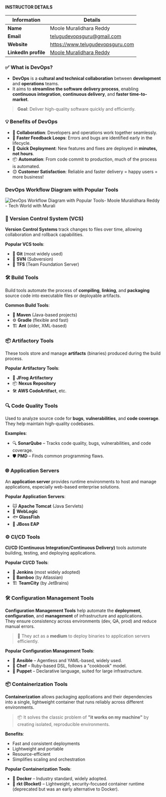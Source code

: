 #### INSTRUCTOR DETAILS

|  Information             | Details                                                                      |
|----------------------    |------------------------------------------------------------------------------|
| **Name**                 | Moole Muralidhara Reddy                                                      |
| **Email**                | telugudevopsguru@gmail.com                                                |
| **Website**              | https://www.telugudevopsguru.com               |
| **LinkedIn profile**     | [Moole Muralidhara Reddy](https://www.linkedin.com/in/moole-muralidhara-reddy) |

### ✅ What is DevOps?

- **DevOps** is a **cultural and technical collaboration** between **development** and **operations** teams.
- It aims to **streamline the software delivery process**, enabling **continuous integration**, **continuous delivery**, and **faster time-to-market**.

> **Goal**: Deliver high-quality software quickly and efficiently.


### 💡 Benefits of DevOps

- 🤝 **Collaboration**: Developers and operations work together seamlessly.
- 🔄 **Faster Feedback Loops**: Errors and bugs are identified early in the lifecycle.
- 🚀 **Quick Deployment**: New features and fixes are deployed in **minutes, not hours**.
- 📦 **Automation**: From code commit to production, much of the process is automated.
- 😊 **Customer Satisfaction**: Reliable and faster delivery = happy users = more business!

### DevOps Workflow Diagram with Popular Tools

![DevOps Workflow Diagram with Popular Tools- Moole Muralidhara Reddy - Tech World with Murali](https://github.com/telugudevopsguru/devops-zero-to-hero/blob/master/Day%201%20-%20DevOps%20Overview/images/What%20is%20DevOps-%20Moole%20Muralidhara%20Reddy%20-%20Tech%20World%20with%20Murali.png)

### 📁 Version Control System (VCS)

**Version Control Systems** track changes to files over time, allowing collaboration and rollback capabilities.

**Popular VCS tools**:
- 🔹 **Git** (most widely used)
- 🔹 **SVN** (Subversion)
- 🔹 **TFS** (Team Foundation Server)

### 🛠️ Build Tools

Build tools automate the process of **compiling**, **linking**, and **packaging** source code into executable files or deployable artifacts.

**Common Build Tools**:
- 🧱 **Maven** (Java-based projects)
- ⚙️ **Gradle** (flexible and fast)
- 🏗️ **Ant** (older, XML-based)

### 📦 Artifactory Tools

These tools store and manage **artifacts** (binaries) produced during the build process.

**Popular Artifactory Tools**:
- 📘 **JFrog Artifactory**
- 📦 **Nexus Repository**
- 🛠️ **AWS CodeArtifact**, etc.

### 🔍 Code Quality Tools

Used to analyze source code for **bugs**, **vulnerabilities**, and **code coverage**. They help maintain high-quality codebases.

**Examples**:
- 🔍 **SonarQube** – Tracks code quality, bugs, vulnerabilities, and code coverage.
- 🛡️ **PMD** – Finds common programming flaws.


### 🌐 Application Servers

An **application server** provides runtime environments to host and manage applications, especially web-based enterprise solutions.

**Popular Application Servers**:
- 🐱 **Apache Tomcat** (Java Servlets)
- 🧱 **WebLogic**
- 🐟 **GlassFish**
- 🐘 **JBoss EAP**


### ⚙️ CI/CD Tools

**CI/CD (Continuous Integration/Continuous Delivery)** tools automate building, testing, and deploying applications.

**Popular CI/CD Tools**:
- 🔧 **Jenkins** (most widely adopted)
- 🎯 **Bamboo** (by Atlassian)
- 🏗️ **TeamCity** (by JetBrains)

### 🛠️ Configuration Management Tools

**Configuration Management Tools** help automate the **deployment**, **configuration**, and **management** of infrastructure and applications.  
They ensure consistency across environments (dev, QA, prod) and reduce manual errors.

> 🧩 They act as a **medium** to deploy binaries to application servers efficiently.

**Popular Configuration Management Tools**:
- 📘 **Ansible** – Agentless and YAML-based, widely used.
- 🍳 **Chef** – Ruby-based DSL, follows a "cookbook" model.
- 🐶 **Puppet** – Declarative language, suited for large infrastructure.

### 📦 Containerization Tools

**Containerization** allows packaging applications and their dependencies into a single, lightweight container that runs reliably across different environments.

> 📦 It solves the classic problem of **"it works on my machine"** by creating isolated, reproducible environments.

**Benefits**:
- Fast and consistent deployments
- Lightweight and portable
- Resource-efficient
- Simplifies scaling and orchestration

**Popular Containerization Tools**:
- 🐳 **Docker** – Industry standard, widely adopted.
- 🚀 **rkt (Rocket)** – Lightweight, security-focused container runtime (deprecated but was an early alternative to Docker).
